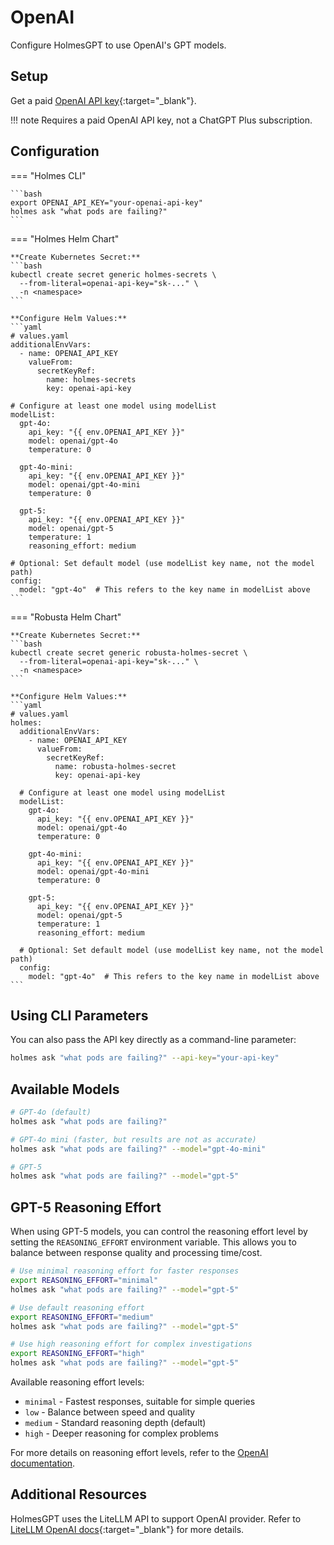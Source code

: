# OpenAI

Configure HolmesGPT to use OpenAI's GPT models.

## Setup

Get a paid [OpenAI API key](https://help.openai.com/en/articles/4936850-where-do-i-find-my-openai-api-key){:target="_blank"}.

!!! note
    Requires a paid OpenAI API key, not a ChatGPT Plus subscription.

## Configuration

=== "Holmes CLI"

    ```bash
    export OPENAI_API_KEY="your-openai-api-key"
    holmes ask "what pods are failing?"
    ```

=== "Holmes Helm Chart"

    **Create Kubernetes Secret:**
    ```bash
    kubectl create secret generic holmes-secrets \
      --from-literal=openai-api-key="sk-..." \
      -n <namespace>
    ```

    **Configure Helm Values:**
    ```yaml
    # values.yaml
    additionalEnvVars:
      - name: OPENAI_API_KEY
        valueFrom:
          secretKeyRef:
            name: holmes-secrets
            key: openai-api-key

    # Configure at least one model using modelList
    modelList:
      gpt-4o:
        api_key: "{{ env.OPENAI_API_KEY }}"
        model: openai/gpt-4o
        temperature: 0

      gpt-4o-mini:
        api_key: "{{ env.OPENAI_API_KEY }}"
        model: openai/gpt-4o-mini
        temperature: 0

      gpt-5:
        api_key: "{{ env.OPENAI_API_KEY }}"
        model: openai/gpt-5
        temperature: 1
        reasoning_effort: medium

    # Optional: Set default model (use modelList key name, not the model path)
    config:
      model: "gpt-4o"  # This refers to the key name in modelList above
    ```

=== "Robusta Helm Chart"

    **Create Kubernetes Secret:**
    ```bash
    kubectl create secret generic robusta-holmes-secret \
      --from-literal=openai-api-key="sk-..." \
      -n <namespace>
    ```

    **Configure Helm Values:**
    ```yaml
    # values.yaml
    holmes:
      additionalEnvVars:
        - name: OPENAI_API_KEY
          valueFrom:
            secretKeyRef:
              name: robusta-holmes-secret
              key: openai-api-key

      # Configure at least one model using modelList
      modelList:
        gpt-4o:
          api_key: "{{ env.OPENAI_API_KEY }}"
          model: openai/gpt-4o
          temperature: 0

        gpt-4o-mini:
          api_key: "{{ env.OPENAI_API_KEY }}"
          model: openai/gpt-4o-mini
          temperature: 0

        gpt-5:
          api_key: "{{ env.OPENAI_API_KEY }}"
          model: openai/gpt-5
          temperature: 1
          reasoning_effort: medium

      # Optional: Set default model (use modelList key name, not the model path)
      config:
        model: "gpt-4o"  # This refers to the key name in modelList above
    ```

## Using CLI Parameters

You can also pass the API key directly as a command-line parameter:

```bash
holmes ask "what pods are failing?" --api-key="your-api-key"
```

## Available Models

```bash
# GPT-4o (default)
holmes ask "what pods are failing?"

# GPT-4o mini (faster, but results are not as accurate)
holmes ask "what pods are failing?" --model="gpt-4o-mini"

# GPT-5
holmes ask "what pods are failing?" --model="gpt-5"
```

## GPT-5 Reasoning Effort

When using GPT-5 models, you can control the reasoning effort level by setting the `REASONING_EFFORT` environment variable. This allows you to balance between response quality and processing time/cost.

```bash
# Use minimal reasoning effort for faster responses
export REASONING_EFFORT="minimal"
holmes ask "what pods are failing?" --model="gpt-5"

# Use default reasoning effort
export REASONING_EFFORT="medium"
holmes ask "what pods are failing?" --model="gpt-5"

# Use high reasoning effort for complex investigations
export REASONING_EFFORT="high"
holmes ask "what pods are failing?" --model="gpt-5"
```

Available reasoning effort levels:

- `minimal` - Fastest responses, suitable for simple queries
- `low` - Balance between speed and quality
- `medium` - Standard reasoning depth (default)
- `high` - Deeper reasoning for complex problems

For more details on reasoning effort levels, refer to the [OpenAI documentation](https://platform.openai.com/docs/).

## Additional Resources

HolmesGPT uses the LiteLLM API to support OpenAI provider. Refer to [LiteLLM OpenAI docs](https://litellm.vercel.app/docs/providers/openai){:target="_blank"} for more details.
